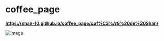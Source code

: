 # coffee_page

**https://shan-10.github.io/coffee_page/caf%C3%A9%20de%20Shan/**

![image](https://user-images.githubusercontent.com/79769716/176260077-fea98e4e-5ba4-47fe-83db-596d64a2eb10.png)
